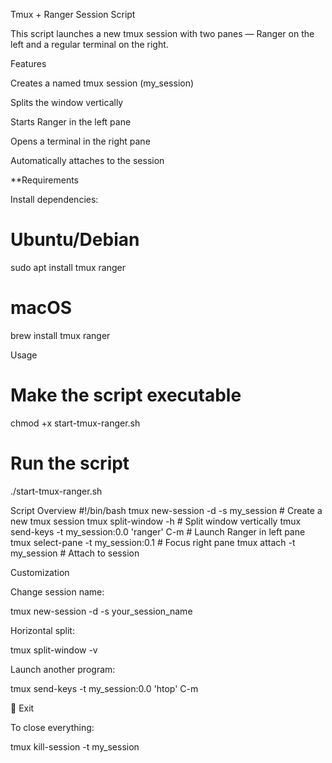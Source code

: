Tmux + Ranger Session Script

This script launches a new tmux session with two panes — Ranger on the left and a regular terminal on the right.

Features

Creates a named tmux session (my_session)

Splits the window vertically

Starts Ranger in the left pane

Opens a terminal in the right pane

Automatically attaches to the session

**Requirements

Install dependencies:

# Ubuntu/Debian
sudo apt install tmux ranger

# macOS
brew install tmux ranger

Usage
# Make the script executable
chmod +x start-tmux-ranger.sh

# Run the script
./start-tmux-ranger.sh

Script Overview
#!/bin/bash
tmux new-session -d -s my_session       # Create a new tmux session
tmux split-window -h                    # Split window vertically
tmux send-keys -t my_session:0.0 'ranger' C-m  # Launch Ranger in left pane
tmux select-pane -t my_session:0.1      # Focus right pane
tmux attach -t my_session               # Attach to session

Customization

Change session name:

tmux new-session -d -s your_session_name


Horizontal split:

tmux split-window -v


Launch another program:

tmux send-keys -t my_session:0.0 'htop' C-m

🧼 Exit

To close everything:

tmux kill-session -t my_session
